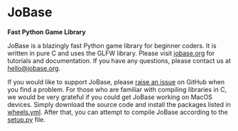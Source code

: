 # JoBase
**Fast Python Game Library**

JoBase is a blazingly fast Python game library for beginner coders.
It is written in pure C and uses the GLFW library.
Please visit [jobase.org](https://jobase.org) for tutorials and documentation.
If you have any questions, please contact us at <hello@jobase.org>.

If you would like to support JoBase, please [raise an issue](https://github.com/JoBase/JoBase/issues/new) on GitHub when you find a problem.
For those who are familiar with compiling libraries in C, we would be very grateful if you could get JoBase working on MacOS devices.
Simply download the source code and install the packages listed in [wheels.yml](https://github.com/JoBase/JoBase/blob/main/.github/workflows/wheels.yml).
After that, you can attempt to compile JoBase according to the [setup.py](https://github.com/JoBase/JoBase/blob/main/setup.py) file.
